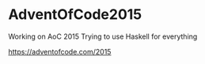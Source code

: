 # AdventOfCode2015

Working on AoC 2015
Trying to use Haskell for everything

https://adventofcode.com/2015
